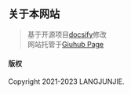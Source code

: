 ## 关于本网站
> 基于开源项目[docsify](https://docsifyjs.netlify.app/)修改<br>
> 网站托管于[Giuhub Page](https://github.io)
#### 版权
Copyright 2021-2023 LANGJUNJIE.
